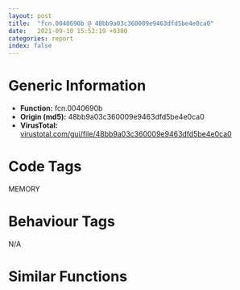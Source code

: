```yaml
---
layout: post
title:  "fcn.0040690b @ 48bb9a03c360009e9463dfd5be4e0ca0"
date:   2021-09-10 15:52:19 +0300
categories: report
index: false
---
```


# Generic Information
- **Function:** fcn.0040690b
- **Origin (md5):** 48bb9a03c360009e9463dfd5be4e0ca0
- **VirusTotal:** [virustotal.com/gui/file/48bb9a03c360009e9463dfd5be4e0ca0][virustotal_ref]

# Code Tags
<span class="tag" id="MEMORY">MEMORY</span>


# Behaviour Tags
<span class="bhv-tag" id="na">N/A</span>

# Similar Functions
<script type="text/javascript" src="https://www.gstatic.com/charts/loader.js"></script>
<script type="text/javascript">

    google.charts.load('current', {'packages':['corechart']});
    google.charts.setOnLoadCallback(drawChart);

    function drawChart() {
    var data = new google.visualization.DataTable();
        data.addColumn('number', 'X');
        data.addColumn('number', 'Y');
        data.addColumn({type: 'string', role: 'tooltip', 'p': {'html': true}});
        data.addColumn({'type': 'string', 'role': 'style'});
        
        data.addRows([
    [157.81166076660156, 200.92950439453125, '<b><a href="/report/fcn.0040690b@48bb9a03c360009e9463dfd5be4e0ca0">fcn.0040690b</a><br>@48bb9a03c360009e9463dfd5be4e0ca0</b><br>', 'point { fill-color: #e0440e; }'],
[224.9053192138672, 628.0068969726562, '<b><a href="/report/fcn.004023aa@90aa43862e75a7f78f2655241632f0e5">fcn.004023aa</a><br>@90aa43862e75a7f78f2655241632f0e5</b><br>', 'null'],
[76.53890991210938, 43.16196060180664, '<b><a href="/report/fcn.00407b2b@7dd153bad1771b9e8d5266a341ebf949">fcn.00407b2b</a><br>@7dd153bad1771b9e8d5266a341ebf949</b><br>', 'null'],
[-67.44966888427734, -200.87432861328125, '<b><a href="/report/fcn.004013c0@562bf33eb57e8c08a86e538e69918c30">fcn.004013c0</a><br>@562bf33eb57e8c08a86e538e69918c30</b><br>', 'null'],
[313.1936950683594, 16.671491622924805, '<b><a href="/report/fcn.00523c15@da37d90419c1292c0f16cbfd1f66402d">fcn.00523c15</a><br>@da37d90419c1292c0f16cbfd1f66402d</b><br>', 'null'],
[-46.40286636352539, 186.2374725341797, '<b><a href="/report/fcn.00405da2@ea9c1e2eeb951a8e6185c6674c228f98">fcn.00405da2</a><br>@ea9c1e2eeb951a8e6185c6674c228f98</b><br>', 'null'],
[-259.809326171875, -310.9778137207031, '<b><a href="/report/fcn.00401def@dd7278b699f8b751b4e28f3abe51fa08">fcn.00401def</a><br>@dd7278b699f8b751b4e28f3abe51fa08</b><br>', 'null'],
[-204.0551300048828, 32.4764518737793, '<b><a href="/report/fcn.0054ec2d@9a2108de6665bf53e42d7cbbbe5a0866">fcn.0054ec2d</a><br>@9a2108de6665bf53e42d7cbbbe5a0866</b><br>', 'null'],
[110.71084594726562, -234.4729766845703, '<b><a href="/report/fcn.00405d1e@1c48774da6a3dd4bf3ea41716a332c61">fcn.00405d1e</a><br>@1c48774da6a3dd4bf3ea41716a332c61</b><br>', 'null'],
[124.71333312988281, 487.96002197265625, '<b><a href="/report/fcn.006db003@4b0f64217d092c5f535224282602e937">fcn.006db003</a><br>@4b0f64217d092c5f535224282602e937</b><br>', 'null'],
[-94.38546752929688, -408.7581481933594, '<b><a href="/report/fcn.00402162@db863ed6a700d7bfd018a178d481bd23">fcn.00402162</a><br>@db863ed6a700d7bfd018a178d481bd23</b><br>', 'null'],

        ]);

    var options = {
        title: 'Similarity Plot',
        legend: 'none',
        colors: ['#dedbd9', '#e6693e', '#ec8f6e', '#f3b49f', '#f6c7b6'],
        tooltip: {isHtml: true, trigger: 'both'},
        explorer: {
        actions: ["dragToZoom", "rightClickToReset"],
        },
        chartArea: {
        width: '80%',
        height: '80%'
        },
        width: '100%',
        height: '100%'
    };

    var chart = new google.visualization.ScatterChart(document.getElementById('chart_div'));

    chart.draw(data, options);
    }
    
</script>


<div id="chart_div" style="width: 100%px; height: 100%;"></div>

# Disassembled Code
{% highlight nasm %}

push ebp
mov ebp, esp
sub esp, 0xa8
mov eax, dword[ebp-0x10]
add eax, dword[ebp-0x50]
mov dword[ebp-0x5c], eax
mov eax, dword[ebp-0x3c]
add eax, dword[ebp-0x4c]
mov dword[ebp-0x14], eax
mov eax, dword[ebp-0x3c]
add eax, dword[ebp-0x30]
add eax, dword[ebp-0x30]
mov dword[ebp-0x10], eax
mov eax, dword[ebp-8]
cmp eax, dword[ebp-0x30]
jne 0x406948
cmp dword[ebp-0x20], 0
ja 0x406951
mov eax, dword[ebp-0x40]
cmp eax, dword[ebp-0x10]
je 0x406951
mov eax, dword[ebp-0x28]
add eax, dword[ebp-8]
mov dword[ebp-0xc], eax
mov eax, dword[ebp-0x18]
add eax, dword[ebp-0x30]
mov dword[ebp-0x2c], eax
mov eax, dword[ebp-0x14]
add eax, dword[ebp-0x20]
mov dword[ebp-0x24], eax
mov eax, dword[ebp-0x44]
add eax, dword[ebp-0x30]
add eax, dword[ebp-0x60]
mov dword[ebp-0x68], eax
mov eax, dword[ebp-0x38]
mov dword[ebp-0x94], eax
cmp dword[ebp-0x94], 0x3a
je 0x40699b
cmp dword[ebp-0x94], 0x8a
je 0x4069b4
cmp dword[ebp-0x94], 0xca
je 0x4069a9
jmp 0x4069c2
mov eax, dword[ebp-0x3c]
add eax, dword[ebp-0x3c]
add eax, dword[ebp-0x34]
mov dword[ebp-0x54], eax
jmp 0x4069cb
mov eax, dword[ebp-8]
add eax, dword[ebp-0x24]
mov dword[ebp-4], eax
jmp 0x4069cb
mov eax, dword[ebp-0x5c]
add eax, dword[ebp-0x14]
add eax, dword[ebp-8]
mov dword[ebp-0xc], eax
jmp 0x4069cb
mov eax, dword[ebp-0x40]
add eax, dword[ebp-0x58]
mov dword[ebp-0x44], eax
mov eax, dword[ebp-0x30]
cmp eax, dword[ebp-0x38]
jne 0x4069db
mov eax, dword[ebp-0x18]
cmp eax, dword[ebp-0x2c]
je 0x4069e3
mov eax, dword[ebp-0x18]
cmp eax, dword[ebp-0xc]
jb 0x4069ef
mov eax, dword[ebp-0x6c]
add eax, dword[ebp-0x50]
add eax, dword[ebp-0x60]
mov dword[ebp-0x1c], eax
mov eax, dword[ebp-0x1c]
add eax, dword[ebp-0x24]
add eax, dword[ebp-0x28]
mov dword[ebp-0x58], eax
mov eax, dword[ebp-8]
add eax, dword[ebp-0x4c]
add eax, dword[ebp-0x68]
mov dword[ebp-0x64], eax
mov eax, dword[ebp-0x30]
add eax, dword[ebp-0x44]
mov dword[ebp-0x10], eax
mov eax, dword[ebp-0x58]
add eax, dword[ebp-0x54]
mov dword[ebp-0x20], eax
and dword[ebp-0x44], 0
jmp 0x406a26
mov eax, dword[ebp-0x44]
inc eax
mov dword[ebp-0x44], eax
cmp dword[ebp-0x44], 3
jae 0x406a37
mov eax, dword[ebp-0x50]
add eax, dword[ebp-0x68]
mov dword[ebp-0x5c], eax
jmp 0x406a1f
mov eax, dword[ebp-0x4c]
add eax, dword[ebp-4]
mov dword[ebp-0x68], eax
mov eax, dword[ebp-0x4c]
add eax, dword[ebp-0x10]
add eax, dword[ebp-0x34]
mov dword[ebp-0x38], eax
mov eax, dword[ebp-0x44]
add eax, dword[ebp-0x64]
add eax, dword[ebp-0x54]
mov dword[ebp-0x24], eax
mov eax, dword[ebp-0x28]
add eax, dword[ebp-0x38]
add eax, dword[ebp-0x18]
mov dword[ebp-8], eax
mov eax, dword[ebp-0x68]
add eax, dword[ebp-0x20]
mov dword[ebp-0x1c], eax
mov eax, dword[ebp-0x64]
add eax, dword[ebp-0x58]
mov dword[ebp-0x2c], eax
push 0x40
push 0x3000
push 0x109307
push 0
call dword[sym.imp.KERNEL32.dll_VirtualAlloc]
mov dword[ebp-0x78], eax
mov eax, dword[ebp-0x2c]
add eax, dword[ebp-0x3c]
mov dword[ebp-0x20], eax
mov eax, dword[ebp-0x14]
add eax, dword[ebp-0x24]
add eax, dword[ebp-8]
mov dword[ebp-0x5c], eax
mov eax, dword[ebp-0x28]
add eax, dword[ebp-0x24]
add eax, dword[ebp-0x3c]
mov dword[ebp-8], eax
mov eax, dword[ebp-0x3c]
add eax, dword[ebp-0x54]
add eax, dword[ebp-0x18]
mov dword[ebp-0x28], eax
mov eax, dword[ebp-4]
add eax, dword[ebp-0x10]
mov dword[ebp-0x68], eax
mov eax, dword[ebp-0x3c]
add eax, dword[ebp-0x2c]
add eax, dword[ebp-0x60]
mov dword[ebp-0x1c], eax
mov eax, dword[ebp-0x10]
add eax, dword[ebp-0x24]
add eax, dword[ebp-0x44]
mov dword[ebp-0x38], eax
mov eax, dword[ebp-0x30]
add eax, dword[ebp-0x34]
add eax, dword[ebp-0x2c]
mov dword[ebp-0x18], eax
mov eax, dword[ebp-0x34]
cmp eax, dword[ebp-0x18]
je 0x406b06
mov eax, dword[ebp-0x54]
cmp eax, dword[ebp-0x14]
jne 0x406b06
cmp dword[ebp-0x10], 0
jae 0x406b06
mov eax, dword[ebp-0x40]
add eax, dword[ebp-0x6c]
mov dword[ebp-0x38], eax
mov dword[ebp-4], 0x4c7
mov eax, dword[ebp-0x34]
add eax, dword[ebp-0x40]
mov dword[ebp-0x50], eax
mov eax, dword[ebp-0x28]
add eax, dword[ebp-0x68]
mov dword[ebp-0x50], eax
mov eax, dword[ebp-4]
add eax, 0x20
mov dword[ebp-4], eax
mov eax, dword[ebp-0x18]
add eax, dword[ebp-0xc]
add eax, dword[ebp-0x58]
mov dword[ebp-0x3c], eax
mov eax, dword[ebp-0x44]
add eax, dword[ebp-0x14]
mov dword[ebp-0x20], eax
cmp dword[ebp-4], 0x507
jb 0x406b16
cmp dword[ebp-0x60], 0
jne 0x406b5b
cmp dword[ebp-0x2c], 0
je 0x406b5b
mov eax, dword[ebp-0x2c]
add eax, dword[ebp-0x20]
mov dword[ebp-0xc], eax
mov eax, dword[ebp-4]
add eax, dword[ebp-0x64]
add eax, dword[ebp-0x6c]
mov dword[ebp-0x50], eax
mov eax, dword[ebp-0x44]
add eax, dword[ebp-0x18]
add eax, dword[ebp-0x14]
mov dword[ebp-0x20], eax
mov eax, dword[ebp-0x78]
add eax, 0xe000
mov dword[ebp-0x78], eax
mov eax, dword[ebp-0x3c]
add eax, dword[ebp-0x6c]
add eax, dword[ebp-0x34]
mov dword[ebp-0x54], eax
mov eax, dword[ebp-0x34]
cmp eax, dword[ebp-0x30]
je 0x406b9a
mov eax, dword[ebp-0x30]
cmp eax, dword[ebp-0x2c]
jne 0x406ba6
mov eax, dword[ebp-0x18]
add eax, dword[ebp-0x64]
add eax, dword[ebp-0x10]
mov dword[ebp-4], eax
mov eax, dword[ebp-0x40]
add eax, dword[ebp-0x1c]
mov dword[ebp-0x24], eax
mov eax, dword[ebp-0x28]
add eax, dword[ebp-0x1c]
mov dword[ebp-0x50], eax
mov dword[ebp-0xa4], 0x45cabd8
mov eax, dword[ebp-8]
add eax, dword[ebp-0x54]
mov dword[ebp-0x1c], eax
mov eax, dword[ebp-0xc]
add eax, dword[ebp-0x10]
mov dword[ebp-0x24], eax
mov eax, dword[ebp-0xc]
cmp eax, dword[ebp-0x3c]
jne 0x406be4
mov eax, dword[ebp-0x40]
cmp eax, dword[ebp-0xc]
je 0x406bea
cmp dword[ebp-4], 0
je 0x406bf6
mov eax, dword[ebp-0x2c]
add eax, dword[ebp-0x30]
add eax, dword[ebp-0x6c]
mov dword[ebp-0x1c], eax
and dword[ebp-0x48], 0
mov eax, dword[ebp-0x1c]
add eax, dword[ebp-0xc]
add eax, dword[ebp-0x28]
mov dword[ebp-4], eax
mov eax, dword[ebp-0x4c]
add eax, dword[ebp-8]
add eax, dword[ebp-0x60]
mov dword[ebp-0x38], eax
mov eax, dword[ebp-0x4c]
add eax, dword[ebp-0x5c]
mov dword[ebp-0x18], eax
cmp dword[ebp-0x38], 0
jae 0x406c3b
cmp dword[ebp-0x24], 0
jb 0x406c3b
mov eax, dword[ebp-0x30]
cmp eax, dword[ebp-0x40]
jne 0x406c3b
mov eax, dword[ebp-4]
add eax, dword[ebp-0xc]
add eax, dword[ebp-0x24]
mov dword[ebp-0x10], eax
mov dword[ebp-0x8c], 0x179b5e00
mov eax, dword[ebp-0x24]
add eax, dword[ebp-0x24]
mov dword[ebp-0x60], eax
mov eax, dword[ebp-0x78]
mov dword[ebp-0x84], eax
cmp dword[ebp-0x84], 0x16
je 0x406cbe
cmp dword[ebp-0x84], 0x4a
je 0x406c9a
cmp dword[ebp-0x84], 0x50
je 0x406c8c
cmp dword[ebp-0x84], 0x8b
je 0x406ca5
cmp dword[ebp-0x84], 0xdb
je 0x406cb3
jmp 0x406ccc
mov eax, dword[ebp-4]
add eax, dword[ebp-0x50]
add eax, dword[ebp-0x4c]
mov dword[ebp-0x10], eax
jmp 0x406cd8
mov eax, dword[ebp-0x60]
add eax, dword[ebp-0x18]
mov dword[ebp-0x28], eax
jmp 0x406cd8
mov eax, dword[ebp-0x50]
add eax, dword[ebp-0x68]
add eax, dword[ebp-0x1c]
mov dword[ebp-0x6c], eax
jmp 0x406cd8
mov eax, dword[ebp-4]
add eax, dword[ebp-0x54]
mov dword[ebp-0x60], eax
jmp 0x406cd8
mov eax, dword[ebp-0x20]
add eax, dword[ebp-0x20]
add eax, dword[ebp-0x10]
mov dword[ebp-0x38], eax
jmp 0x406cd8
mov eax, dword[ebp-0x2c]
add eax, dword[ebp-0x5c]
add eax, dword[ebp-0x40]
mov dword[ebp-0x3c], eax
mov dword[ebp-0x9c], 0xba276c2c
mov eax, dword[ebp-0x10]
add eax, dword[ebp-0x20]
add eax, dword[ebp-8]
mov dword[ebp-0x3c], eax
mov dword[ebp-0x74], 0x38c8519c
mov eax, dword[ebp-0x50]
add eax, dword[ebp-0x38]
mov dword[ebp-0x14], eax
mov dword[ebp-0x98], 0x4e0be6a
mov eax, dword[ebp-0x34]
add eax, dword[ebp-8]
add eax, dword[ebp-0x6c]
mov dword[ebp-0x40], eax
mov eax, dword[ebp-0x50]
add eax, dword[ebp-0x14]
add eax, dword[ebp-0x20]
mov dword[ebp-0x18], eax
cmp dword[ebp-0x24], 0
jne 0x406d2e
mov eax, dword[ebp-8]
cmp eax, dword[ebp-0x1c]
jae 0x406d36
mov eax, dword[ebp-0x44]
cmp eax, dword[ebp-0x28]
jne 0x406d3f
mov eax, dword[ebp-0x58]
add eax, dword[ebp-0xc]
mov dword[ebp-0x30], eax
and dword[ebp-0x48], 0
cmp dword[ebp-0x48], 0xac18
jae 0x4074ba
mov eax, dword[ebp-0x64]
add eax, dword[ebp-0x1c]
mov dword[ebp-0x5c], eax
mov eax, dword[ebp-0x34]
add eax, dword[ebp-0x44]
mov dword[ebp-0x18], eax
mov eax, dword[ebp-0x8c]
add eax, dword[ebp-0x9c]
mov dword[ebp-0x8c], eax
mov eax, dword[ebp-0x18]
add eax, dword[ebp-0x4c]
mov dword[ebp-0x64], eax
mov eax, dword[ebp-0x74]
xor eax, dword[ebp-0x98]
mov dword[ebp-0x74], eax
mov eax, dword[ebp-0x98]
add eax, dword[ebp-0x74]
mov dword[ebp-0x98], eax
mov eax, dword[ebp-0x34]
add eax, dword[ebp-0x34]
add eax, dword[ebp-0x14]
mov dword[ebp-0x1c], eax
mov eax, dword[ebp-8]
add eax, dword[ebp-0x3c]
mov dword[ebp-0xc], eax
mov eax, dword[ebp-0x74]
add eax, dword[ebp-0x8c]
mov dword[ebp-0x74], eax
mov eax, dword[ebp-0x28]
add eax, dword[ebp-8]
add eax, dword[ebp-0x38]
mov dword[ebp-0x54], eax
mov eax, dword[ebp-0x9c]
xor eax, dword[ebp-0x74]
mov dword[ebp-0x9c], eax
mov eax, dword[ebp-0x34]
cmp eax, dword[ebp-0x6c]
je 0x406dec
mov eax, dword[ebp-4]
cmp eax, dword[ebp-0x1c]
jne 0x406dec
mov eax, dword[ebp-0x58]
cmp eax, dword[ebp-0x38]
ja 0x406df8
mov eax, dword[ebp-0x28]
add eax, dword[ebp-0x28]
add eax, dword[ebp-0x58]
mov dword[ebp-0x6c], eax
mov eax, dword[ebp-0x1c]
add eax, dword[ebp-0x58]
add eax, dword[ebp-0x4c]
mov dword[ebp-0x20], eax
mov eax, dword[ebp-0x1c]
add eax, dword[ebp-0x54]
mov dword[ebp-0x5c], eax
mov eax, dword[ebp-0x14]
add eax, dword[ebp-0x2c]
mov dword[ebp-0x28], eax
mov eax, dword[ebp-0x78]
add eax, dword[ebp-0x48]
mov dword[ebp-0xa8], eax
mov eax, dword[ebp-0x24]
cmp eax, dword[ebp-0x34]
jne 0x406e32
mov eax, dword[ebp-0x60]
cmp eax, dword[ebp-0x1c]
je 0x406e3a
mov eax, dword[ebp-0x60]
cmp eax, dword[ebp-0x64]
jbe 0x406e46
mov eax, dword[ebp-8]
add eax, dword[ebp-0x30]
add eax, dword[ebp-0x14]
mov dword[ebp-0x10], eax
mov eax, dword[ebp-0x20]
add eax, dword[ebp-0x44]
add eax, dword[ebp-0xc]
mov dword[ebp-0x64], eax
mov eax, dword[ebp-0x28]
add eax, dword[ebp-0x58]
add eax, dword[ebp-4]
mov dword[ebp-0x10], eax
mov eax, dword[ebp-0xa4]
add eax, dword[ebp-0x48]
mov dword[ebp-0xa0], eax
mov eax, dword[ebp-0x5c]
add eax, dword[ebp-8]
add eax, dword[ebp-0x40]
mov dword[ebp-0x28], eax
mov eax, dword[ebp-0x34]
add eax, dword[ebp-0x2c]
mov dword[ebp-0x24], eax
mov eax, dword[ebp-0x30]
add eax, dword[ebp-8]
add eax, dword[ebp-0x34]
mov dword[ebp-0x2c], eax
mov eax, dword[ebp-8]
add eax, dword[ebp-0x30]
add eax, dword[ebp-0x38]
mov dword[ebp-0x6c], eax
mov eax, dword[ebp-0xa0]
mov eax, dword[eax]
xor eax, dword[ebp-0x8c]
mov ecx, dword[ebp-0xa8]
mov dword[ecx], eax
mov eax, dword[ebp-0x5c]
add eax, dword[ebp-0x14]
add eax, dword[ebp-0x28]
mov dword[ebp-0x50], eax
mov eax, dword[ebp-0x5c]
add eax, dword[ebp-0x5c]
mov dword[ebp-8], eax
mov eax, dword[ebp-0x44]
add eax, dword[ebp-0xc]
mov dword[ebp-0x14], eax
mov eax, dword[ebp-0x44]
add eax, dword[ebp-0x44]
add eax, dword[ebp-0x6c]
mov dword[ebp-0x28], eax
mov eax, dword[ebp-0x14]
add eax, dword[ebp-0x64]
mov dword[ebp-0x28], eax
mov eax, dword[ebp-0xc]
add eax, dword[ebp-0x20]
add eax, dword[ebp-0x64]
mov dword[ebp-4], eax
mov eax, dword[ebp-0x48]
add eax, 0x46a57
mov dword[ebp-0x48], eax
mov eax, dword[ebp-0x40]
add eax, dword[ebp-8]
add eax, dword[ebp-0x14]
mov dword[ebp-0x3c], eax
mov eax, dword[ebp-0x4c]
add eax, dword[ebp-0x64]
mov dword[ebp-0x50], eax
mov eax, dword[ebp-0x18]
add eax, dword[ebp-0x4c]
add eax, dword[ebp-0x14]
mov dword[ebp-0x2c], eax
mov eax, dword[ebp-0x14]
add eax, dword[ebp-0x40]
mov dword[ebp-0x64], eax
and dword[ebp-0x38], 0
jmp 0x406f31
mov eax, dword[ebp-0x38]
inc eax
mov dword[ebp-0x38], eax
cmp dword[ebp-0x38], 3
jae 0x406f42
mov eax, dword[ebp-0xc]
add eax, dword[ebp-0x18]
mov dword[ebp-0x34], eax
jmp 0x406f2a
mov eax, dword[ebp-0xc]
add eax, dword[ebp-0x5c]
mov dword[ebp-0x2c], eax
mov eax, dword[ebp-0x50]
add eax, dword[ebp-0x2c]
add eax, dword[ebp-0x4c]
mov dword[ebp-8], eax
mov eax, dword[ebp-0x68]
add eax, dword[ebp-0x64]
add eax, dword[ebp-0x68]
mov dword[ebp-0x54], eax
mov eax, dword[ebp-0x68]
add eax, dword[ebp-0x50]
mov dword[ebp-0x6c], eax
mov eax, dword[ebp-0x48]
add eax, 0xa9fc9
mov dword[ebp-0x48], eax
and dword[ebp-0x1c], 0
jmp 0x406f84
mov eax, dword[ebp-0x1c]
inc eax
mov dword[ebp-0x1c], eax
cmp dword[ebp-0x1c], 1
jae 0x406f98
mov eax, dword[ebp-0x10]
add eax, dword[ebp-0x2c]
add eax, dword[ebp-0x58]
mov dword[ebp-0x40], eax
jmp 0x406f7d
mov eax, dword[ebp-0x4c]
add eax, dword[ebp-0x6c]
mov dword[ebp-0x10], eax
mov eax, dword[ebp-0x3c]
add eax, dword[ebp-8]
add eax, dword[ebp-0x44]
mov dword[ebp-4], eax
mov eax, dword[ebp-0x58]
add eax, dword[ebp-4]
mov dword[ebp-0x24], eax
mov eax, dword[ebp-0x40]
add eax, dword[ebp-4]
add eax, dword[ebp-0x14]
mov dword[ebp-0x30], eax
mov eax, dword[ebp-0x18]
add eax, dword[ebp-0x24]
add eax, dword[ebp-8]
mov dword[ebp-0x60], eax
mov eax, dword[ebp-0x54]
add eax, dword[ebp-4]
add eax, dword[ebp-8]
mov dword[ebp-0x14], eax
mov eax, dword[ebp-0x3c]
add eax, dword[ebp-0x30]
add eax, dword[ebp-0x54]
mov dword[ebp-0x14], eax
mov eax, dword[ebp-0x34]
add eax, dword[ebp-0x4c]
mov dword[ebp-0x2c], eax
mov eax, dword[ebp-0x48]
add eax, 0x3d810
mov dword[ebp-0x48], eax
mov eax, dword[ebp-4]
add eax, dword[ebp-0x5c]
mov dword[ebp-0x40], eax
mov eax, dword[ebp-8]
mov dword[ebp-0x7c], eax
cmp dword[ebp-0x7c], 0x13
je 0x40702f
cmp dword[ebp-0x7c], 0x4c
je 0x40703d
cmp dword[ebp-0x7c], 0x71
je 0x407056
cmp dword[ebp-0x7c], 0xc0
je 0x40704b
cmp dword[ebp-0x7c], 0x115
je 0x407061
jmp 0x40706c
mov eax, dword[ebp-0x3c]
add eax, dword[ebp-8]
add eax, dword[ebp-0x28]
mov dword[ebp-0x20], eax
jmp 0x407075
mov eax, dword[ebp-0x10]
add eax, dword[ebp-0x60]
add eax, dword[ebp-0x10]
mov dword[ebp-0x18], eax
jmp 0x407075
mov eax, dword[ebp-0x38]
add eax, dword[ebp-0x50]
mov dword[ebp-0x30], eax
jmp 0x407075
mov eax, dword[ebp-0x10]
add eax, dword[ebp-0x30]
mov dword[ebp-0xc], eax
jmp 0x407075
mov eax, dword[ebp-0x58]
add eax, dword[ebp-0x2c]
mov dword[ebp-0x10], eax
jmp 0x407075
mov eax, dword[ebp-0x10]
add eax, dword[ebp-0x10]
mov dword[ebp-0x44], eax
mov eax, dword[ebp-0x3c]
add eax, dword[ebp-0x38]
mov dword[ebp-0x68], eax
mov eax, dword[ebp-0x50]
add eax, dword[ebp-0x38]
add eax, dword[ebp-0x20]
mov dword[ebp-0x44], eax
mov eax, dword[ebp-0x24]
add eax, dword[ebp-4]
mov dword[ebp-0x1c], eax
mov eax, dword[ebp-0x2c]
add eax, dword[ebp-0x24]
mov dword[ebp-0x40], eax
mov eax, dword[ebp-0x30]
add eax, dword[ebp-0x28]
add eax, dword[ebp-0x34]
mov dword[ebp-4], eax
mov eax, dword[ebp-0x58]
add eax, dword[ebp-0x10]
mov dword[ebp-0x2c], eax
mov eax, dword[ebp-0x48]
add eax, 0x694c4
mov dword[ebp-0x48], eax
mov eax, dword[ebp-0x1c]
add eax, dword[ebp-0x4c]
mov dword[ebp-0x3c], eax
mov eax, dword[ebp-0x20]
add eax, dword[ebp-0x14]
add eax, dword[ebp-0xc]
mov dword[ebp-0x24], eax
mov eax, dword[ebp-0x34]
cmp eax, dword[ebp-0xc]
jbe 0x4070e1
mov eax, dword[ebp-0x20]
cmp eax, dword[ebp-0x3c]
jb 0x4070e7
cmp dword[ebp-0x5c], 0
je 0x4070f0
mov eax, dword[ebp-4]
add eax, dword[ebp-0x20]
mov dword[ebp-0x6c], eax
mov eax, dword[ebp-0x4c]
add eax, dword[ebp-0x58]
mov dword[ebp-0x6c], eax
mov eax, dword[ebp-0x30]
add eax, dword[ebp-4]
mov dword[ebp-0x6c], eax
mov eax, dword[ebp-0x10]
add eax, dword[ebp-0x58]
mov dword[ebp-0x50], eax
mov eax, dword[ebp-0x60]
cmp eax, dword[ebp-0x54]
je 0x407123
mov eax, dword[ebp-0x10]
cmp eax, dword[ebp-0xc]
je 0x407123
mov eax, dword[ebp-0xc]
cmp eax, dword[ebp-0x4c]
jbe 0x40712c
mov eax, dword[ebp-0x68]
add eax, dword[ebp-0xc]
mov dword[ebp-0x60], eax
mov eax, dword[ebp-0x48]
sub eax, 0xcbb72
mov dword[ebp-0x48], eax
mov eax, dword[ebp-0xa0]
mov dword[ebp-0x88], eax
cmp dword[ebp-0x88], 0x3d
je 0x40717e
cmp dword[ebp-0x88], 0x83
je 0x4071a5
cmp dword[ebp-0x88], 0xd9
je 0x4071b0
cmp dword[ebp-0x88], 0x13a
je 0x407197
cmp dword[ebp-0x88], 0x15a
je 0x40718c
jmp 0x4071be
mov eax, dword[ebp-0x18]
add eax, dword[ebp-0x34]
add eax, dword[ebp-0x28]
mov dword[ebp-0x2c], eax
jmp 0x4071ca
mov eax, dword[ebp-0x64]
add eax, dword[ebp-0x5c]
mov dword[ebp-0x18], eax
jmp 0x4071ca
mov eax, dword[ebp-0xc]
add eax, dword[ebp-0xc]
add eax, dword[ebp-0x14]
mov dword[ebp-0x20], eax
jmp 0x4071ca
mov eax, dword[ebp-0x1c]
add eax, dword[ebp-0x60]
mov dword[ebp-0x2c], eax
jmp 0x4071ca
mov eax, dword[ebp-0x54]
add eax, dword[ebp-0x34]
add eax, dword[ebp-0x54]
mov dword[ebp-0x64], eax
jmp 0x4071ca
mov eax, dword[ebp-4]
add eax, dword[ebp-0x6c]
add eax, dword[ebp-0x40]
mov dword[ebp-0xc], eax
mov eax, dword[ebp-0x10]
add eax, dword[ebp-0x64]
add eax, dword[ebp-0x28]
mov dword[ebp-0xc], eax
mov eax, dword[ebp-0x5c]
add eax, dword[ebp-0x34]
mov dword[ebp-0x20], eax
mov eax, dword[ebp-0x50]
cmp eax, dword[ebp-0x30]
jne 0x4071ed
cmp dword[ebp-0x4c], 0
jae 0x4071f9
mov eax, dword[ebp-0x68]
add eax, dword[ebp-0x1c]
add eax, dword[ebp-0x4c]
mov dword[ebp-0x14], eax
mov eax, dword[ebp-0x5c]
cmp eax, dword[ebp-0x2c]
jne 0x407209
mov eax, dword[ebp-0xc]
cmp eax, dword[ebp-0x14]
jne 0x407215
mov eax, dword[ebp-8]
add eax, dword[ebp-0x68]
add eax, dword[ebp-0x1c]
mov dword[ebp-0x40], eax
mov eax, dword[ebp-0x5c]
add eax, dword[ebp-0x14]
mov dword[ebp-0xc], eax
mov eax, dword[ebp-0x48]
sub eax, 0xe21a2
mov dword[ebp-0x48], eax
mov eax, dword[ebp-0x54]
add eax, dword[ebp-8]
add eax, dword[ebp-0x18]
mov dword[ebp-0x64], eax
mov eax, dword[ebp-0x18]
mov dword[ebp-0x80], eax
cmp dword[ebp-0x80], 0x4f
je 0x407267
cmp dword[ebp-0x80], 0xa9
je 0x407280
cmp dword[ebp-0x80], 0x103
je 0x407299
cmp dword[ebp-0x80], 0x10a
je 0x407272
cmp dword[ebp-0x80], 0x164
je 0x40728e
jmp 0x4072a4
mov eax, dword[ebp-4]
add eax, dword[ebp-0x68]
mov dword[ebp-0x10], eax
jmp 0x4072ad
mov eax, dword[ebp-0x24]
add eax, dword[ebp-0x50]
add eax, dword[ebp-0x10]
mov dword[ebp-4], eax
jmp 0x4072ad
mov eax, dword[ebp-0x44]
add eax, dword[ebp-0x28]
add eax, dword[ebp-0x24]
mov dword[ebp-0x68], eax
jmp 0x4072ad
mov eax, dword[ebp-0x14]
add eax, dword[ebp-0x34]
mov dword[ebp-0x10], eax
jmp 0x4072ad
mov eax, dword[ebp-0x38]
add eax, dword[ebp-0x44]
mov dword[ebp-8], eax
jmp 0x4072ad
mov eax, dword[ebp-0x3c]
add eax, dword[ebp-0x18]
mov dword[ebp-0x10], eax
mov eax, dword[ebp-0x38]
add eax, dword[ebp-0x28]
add eax, dword[ebp-0x4c]
mov dword[ebp-0x18], eax
mov eax, dword[ebp-0x2c]
add eax, dword[ebp-0x20]
mov dword[ebp-0x38], eax
mov eax, dword[ebp-4]
add eax, dword[ebp-0x2c]
add eax, dword[ebp-0x24]
mov dword[ebp-0x60], eax
mov eax, dword[ebp-0x28]
add eax, dword[ebp-0x38]
mov dword[ebp-0x5c], eax
mov eax, dword[ebp-0x4c]
add eax, dword[ebp-0x1c]
mov dword[ebp-0x18], eax
mov eax, dword[ebp-0x40]
add eax, dword[ebp-0x58]
add eax, dword[ebp-8]
mov dword[ebp-0x60], eax
mov eax, dword[ebp-0x18]
add eax, dword[ebp-0x6c]
mov dword[ebp-0x28], eax
mov eax, dword[ebp-0x48]
add eax, 0xbf476
mov dword[ebp-0x48], eax
mov eax, dword[ebp-0x14]
add eax, dword[ebp-0x24]
add eax, dword[ebp-0x28]
mov dword[ebp-0x34], eax
mov eax, dword[ebp-0x78]
mov dword[ebp-0x90], eax
cmp dword[ebp-0x90], 0x2f
je 0x407365
cmp dword[ebp-0x90], 0x43
je 0x40735a
cmp dword[ebp-0x90], 0x91
je 0x40734f
cmp dword[ebp-0x90], 0xd0
je 0x407341
jmp 0x407370
mov eax, dword[ebp-0xc]
add eax, dword[ebp-0x60]
add eax, dword[ebp-0x30]
mov dword[ebp-0x68], eax
jmp 0x407379
mov eax, dword[ebp-0x54]
add eax, dword[ebp-0x20]
mov dword[ebp-0x24], eax
jmp 0x407379
mov eax, dword[ebp-0x34]
add eax, dword[ebp-0x64]
mov dword[ebp-8], eax
jmp 0x407379
mov eax, dword[ebp-0x50]
add eax, dword[ebp-0x4c]
mov dword[ebp-0x3c], eax
jmp 0x407379
mov eax, dword[ebp-0x2c]
add eax, dword[ebp-0x4c]
mov dword[ebp-0x3c], eax
mov eax, dword[ebp-0x2c]
add eax, dword[ebp-0x20]
mov dword[ebp-4], eax
mov eax, dword[ebp-0x68]
add eax, dword[ebp-0x50]
add eax, dword[ebp-0xc]
mov dword[ebp-0x10], eax
mov eax, dword[ebp-4]
add eax, dword[ebp-0x40]
mov dword[ebp-0x30], eax
mov eax, dword[ebp-0x5c]
add eax, dword[ebp-8]
add eax, dword[ebp-0x38]
mov dword[ebp-0x64], eax
mov eax, dword[ebp-0x18]
add eax, dword[ebp-0x44]
add eax, dword[ebp-0x10]
mov dword[ebp-0x38], eax
mov eax, dword[ebp-4]
cmp eax, dword[ebp-0x64]
jne 0x4073c7
mov eax, dword[ebp-0x4c]
cmp eax, dword[ebp-0x54]
jne 0x4073c7
mov eax, dword[ebp-0x20]
cmp eax, dword[ebp-8]
jne 0x4073d3
mov eax, dword[ebp-0x4c]
add eax, dword[ebp-0x54]
add eax, dword[ebp-0x30]
mov dword[ebp-0x60], eax
mov eax, dword[ebp-0x38]
add eax, dword[ebp-0x40]
add eax, dword[ebp-0x30]
mov dword[ebp-0x58], eax
mov eax, dword[ebp-0x48]
add eax, 0x655a8
mov dword[ebp-0x48], eax
mov eax, dword[ebp-0x30]
add eax, dword[ebp-0x10]
add eax, dword[ebp-0x1c]
mov dword[ebp-0x24], eax
mov eax, dword[ebp-0x68]
add eax, dword[ebp-0x18]
mov dword[ebp-0x44], eax
mov eax, dword[ebp-0x38]
add eax, dword[ebp-0x68]
add eax, dword[ebp-8]
mov dword[ebp-0x14], eax
mov eax, dword[ebp-0x68]
add eax, dword[ebp-0x54]
add eax, dword[ebp-0x44]
mov dword[ebp-0x20], eax
mov eax, dword[ebp-0x40]
add eax, dword[ebp-0x18]
mov dword[ebp-0x20], eax
mov eax, dword[ebp-0x58]
add eax, dword[ebp-0xc]
add eax, dword[ebp-4]
mov dword[ebp-0x4c], eax
mov eax, dword[ebp-0x3c]
add eax, dword[ebp-8]
mov dword[ebp-0x44], eax
mov eax, dword[ebp-0x6c]
add eax, dword[ebp-0x40]
add eax, dword[ebp-0x58]
mov dword[ebp-8], eax
mov eax, dword[ebp-0x48]
sub eax, 0x74e6d
mov dword[ebp-0x48], eax
mov eax, dword[ebp-0x30]
add eax, dword[ebp-0x60]
mov dword[ebp-0xc], eax
mov eax, dword[ebp-4]
add eax, dword[ebp-0x30]
mov dword[ebp-8], eax
mov eax, dword[ebp-0x40]
add eax, dword[ebp-0x54]
add eax, dword[ebp-0x14]
mov dword[ebp-0x1c], eax
mov eax, dword[ebp-4]
add eax, dword[ebp-0xc]
mov dword[ebp-0x2c], eax
mov eax, dword[ebp-0x20]
add eax, dword[ebp-4]
add eax, dword[ebp-0x14]
mov dword[ebp-0x34], eax
mov eax, dword[ebp-4]
cmp eax, dword[ebp-0x34]
jbe 0x407496
cmp dword[ebp-0x54], 0
jae 0x407496
mov eax, dword[ebp-0x5c]
add eax, dword[ebp-0x60]
mov dword[ebp-0x44], eax
mov eax, dword[ebp-0x6c]
add eax, dword[ebp-0x28]
mov dword[ebp-0x14], eax
mov eax, dword[ebp-0x48]
sub eax, 0x491b4
mov dword[ebp-0x48], eax
mov eax, dword[ebp-0x48]
sub eax, 0x503d9
mov dword[ebp-0x48], eax
jmp 0x406d43
mov eax, dword[ebp-0x40]
mov dword[ebp-0x70], eax
cmp dword[ebp-0x70], 0x62
je 0x4074f5
cmp dword[ebp-0x70], 0xb6
je 0x407519
cmp dword[ebp-0x70], 0xdd
je 0x40750e
cmp dword[ebp-0x70], 0x102
je 0x40752f
cmp dword[ebp-0x70], 0x149
je 0x407503
cmp dword[ebp-0x70], 0x176
je 0x407524
jmp 0x40753d
mov eax, dword[ebp-0x64]
add eax, dword[ebp-0x34]
add eax, dword[ebp-0x6c]
mov dword[ebp-0x58], eax
jmp 0x407546
mov eax, dword[ebp-0x18]
add eax, dword[ebp-0x28]
mov dword[ebp-0x24], eax
jmp 0x407546
mov eax, dword[ebp-0x14]
add eax, dword[ebp-0x6c]
mov dword[ebp-0xc], eax
jmp 0x407546
mov eax, dword[ebp-4]
add eax, dword[ebp-0x68]
mov dword[ebp-0x20], eax
jmp 0x407546
mov eax, dword[ebp-0x18]
add eax, dword[ebp-0x18]
mov dword[ebp-0x24], eax
jmp 0x407546
mov eax, dword[ebp-0x28]
add eax, dword[ebp-0x58]
add eax, dword[ebp-0x20]
mov dword[ebp-0x50], eax
jmp 0x407546
mov eax, dword[ebp-0x20]
add eax, dword[ebp-4]
mov dword[ebp-0x58], eax
mov eax, dword[ebp-0x78]
add eax, 0x8984
mov dword[0x40bb50], eax
mov eax, dword[ebp-4]
add eax, dword[ebp-0x30]
add eax, dword[ebp-0x50]
mov dword[ebp-0x24], eax
mov eax, dword[ebp-0x34]
add eax, dword[ebp-8]
mov dword[ebp-0x60], eax
mov eax, dword[ebp-0x24]
cmp eax, dword[ebp-0x3c]
jb 0x407578
mov eax, dword[ebp-0x3c]
cmp eax, dword[ebp-0x24]
jne 0x407584
mov eax, dword[ebp-0x40]
add eax, dword[ebp-0x2c]
add eax, dword[ebp-0x54]
mov dword[ebp-0x1c], eax
mov eax, dword[ebp-0x14]
add eax, dword[ebp-0x58]
add eax, dword[ebp-0x38]
mov dword[ebp-0x2c], eax
mov eax, dword[ebp-0x64]
add eax, dword[ebp-0x1c]
add eax, dword[ebp-0xc]
mov dword[ebp-0x18], eax
mov eax, dword[ebp-0x60]
add eax, dword[ebp-0x40]
add eax, dword[ebp-0x3c]
mov dword[ebp-0x50], eax
mov eax, dword[ebp-0x1c]
add eax, dword[ebp-0x54]
add eax, dword[ebp-0x5c]
mov dword[ebp-0x38], eax
mov eax, dword[ebp-0x34]
add eax, dword[ebp-0x50]
mov dword[ebp-0x28], eax
mov eax, dword[ebp-0x44]
add eax, dword[ebp-0x3c]
add eax, dword[ebp-0xc]
mov dword[ebp-0x40], eax
mov esp, ebp
pop ebp
ret

{% endhighlight %}

[virustotal_ref]: https://www.virustotal.com/gui/file/48bb9a03c360009e9463dfd5be4e0ca0